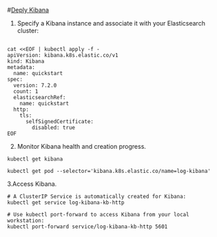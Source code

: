 #[Deply Kibana](https://www.elastic.co/guide/en/cloud-on-k8s/2.3/k8s-deploy-kibana.html#k8s-deploy-kibana)

1. Specify a Kibana instance and associate it with your Elasticsearch cluster:
```shell

cat <<EOF | kubectl apply -f -
apiVersion: kibana.k8s.elastic.co/v1
kind: Kibana
metadata:
  name: quickstart
spec:
  version: 7.2.0
  count: 1
  elasticsearchRef:
    name: quickstart
  http:
    tls:
      selfSignedCertificate:
        disabled: true
EOF
```

2. Monitor Kibana health and creation progress.
```shell
kubectl get kibana

kubectl get pod --selector='kibana.k8s.elastic.co/name=log-kibana'
```

3.Access Kibana.
```shell
# A ClusterIP Service is automatically created for Kibana:
kubectl get service log-kibana-kb-http

# Use kubectl port-forward to access Kibana from your local workstation:
kubectl port-forward service/log-kibana-kb-http 5601
```
